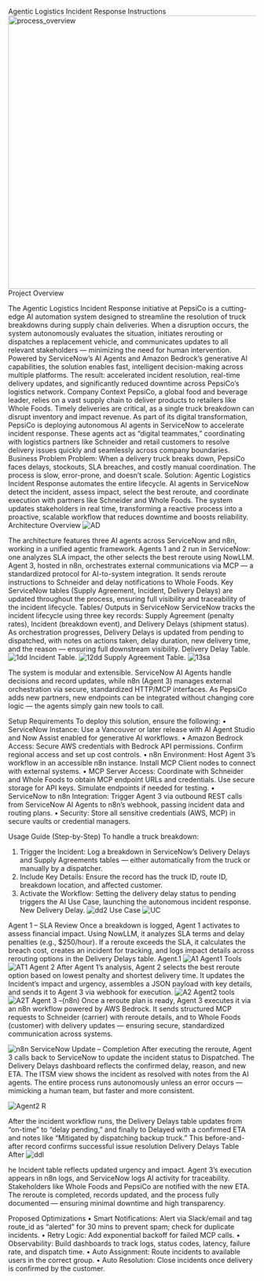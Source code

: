 Agentic Logistics Incident Response Instructions
<img width="1226" height="557" alt="process_overview" src="https://github.com/user-attachments/assets/a6e32fbf-9edc-4950-b5a2-4b93ed524317" />
Project Overview

The Agentic Logistics Incident Response initiative at PepsiCo is a cutting-edge AI automation system designed to streamline the resolution of truck breakdowns during supply chain deliveries. When a disruption occurs, the system autonomously evaluates the situation, initiates rerouting or dispatches a replacement vehicle, and communicates updates to all relevant stakeholders — minimizing the need for human intervention. Powered by ServiceNow’s AI Agents and Amazon Bedrock’s generative AI capabilities, the solution enables fast, intelligent decision-making across multiple platforms. The result: accelerated incident resolution, real-time delivery updates, and significantly reduced downtime across PepsiCo’s logistics network.
Company Context
PepsiCo, a global food and beverage leader, relies on a vast supply chain to deliver products to retailers like Whole Foods. Timely deliveries are critical, as a single truck breakdown can disrupt inventory and impact revenue. As part of its digital transformation, PepsiCo is deploying autonomous AI agents in ServiceNow to accelerate incident response. These agents act as “digital teammates,” coordinating with logistics partners like Schneider and retail customers to resolve delivery issues quickly and seamlessly across company boundaries.
Business Problem
Problem: When a delivery truck breaks down, PepsiCo faces delays, stockouts, SLA breaches, and costly manual coordination. The process is slow, error-prone, and doesn’t scale.
Solution: Agentic Logistics Incident Response automates the entire lifecycle. AI agents in ServiceNow detect the incident, assess impact, select the best reroute, and coordinate execution with partners like Schneider and Whole Foods. The system updates stakeholders in real time, transforming a reactive process into a proactive, scalable workflow that reduces downtime and boosts reliability.
Architecture Overview
![AD](https://github.com/user-attachments/assets/bf45e717-17e8-4776-a326-b4b57254c8cd)

The architecture features three AI agents across ServiceNow and n8n, working in a unified agentic framework. Agents 1 and 2 run in ServiceNow: one analyzes SLA impact, the other selects the best reroute using NowLLM. Agent 3, hosted in n8n, orchestrates external communications via MCP — a standardized protocol for AI-to-system integration. It sends reroute instructions to Schneider and delay notifications to Whole Foods. Key ServiceNow tables (Supply Agreement, Incident, Delivery Delays) are updated throughout the process, ensuring full visibility and traceability of the incident lifecycle.
Tables/ Outputs in ServiceNow
ServiceNow tracks the incident lifecycle using three key records: Supply Agreement (penalty rates), Incident (breakdown event), and Delivery Delays (shipment status). As orchestration progresses, Delivery Delays is updated from pending to dispatched, with notes on actions taken, delay duration, new delivery time, and the reason — ensuring full downstream visibility.
Delivery Delay Table.
![1dd](https://github.com/user-attachments/assets/c03f27a7-6148-4220-9ea2-0a3a58aaae7d)
Incident Table.
![12dd](https://github.com/user-attachments/assets/adbdcd50-cf87-4d25-8e20-42d95e0222a5)
Supply Agreement Table.
![13sa](https://github.com/user-attachments/assets/0aac66be-9318-44b4-be66-bc6f950614b3)

The system is modular and extensible. ServiceNow AI Agents handle decisions and record updates, while n8n (Agent 3) manages external orchestration via secure, standardized HTTP/MCP interfaces. As PepsiCo adds new partners, new endpoints can be integrated without changing core logic — the agents simply gain new tools to call.

Setup Requirements
To deploy this solution, ensure the following:
• 	ServiceNow Instance: Use a Vancouver or later release with AI Agent Studio and Now Assist enabled for generative AI workflows.
• 	Amazon Bedrock Access: Secure AWS credentials with Bedrock API permissions. Confirm regional access and set up cost controls.
• 	n8n Environment: Host Agent 3’s workflow in an accessible n8n instance. Install MCP Client nodes to connect with external systems.
• 	MCP Server Access: Coordinate with Schneider and Whole Foods to obtain MCP endpoint URLs and credentials. Use secure storage for API keys. Simulate endpoints if needed for testing.
• 	ServiceNow to n8n Integration: Trigger Agent 3 via outbound REST calls from ServiceNow AI Agents to n8n’s webhook, passing incident data and routing plans.
• 	Security: Store all sensitive credentials (AWS, MCP) in secure vaults or credential managers.

Usage Guide (Step-by-Step)
To handle a truck breakdown:
1. 	Trigger the Incident: Log a breakdown in ServiceNow’s Delivery Delays and Supply Agreements tables — either automatically from the truck or manually by a dispatcher.
2. 	Include Key Details: Ensure the record has the truck ID, route ID, breakdown location, and affected customer.
3. 	Activate the Workflow: Setting the delivery delay status to pending triggers the AI Use Case, launching the autonomous incident response.
New Delivery Delay.
![dd2](https://github.com/user-attachments/assets/1eecbdac-87a1-4be1-97c2-e18a0714a8a5)
Use Case
![UC](https://github.com/user-attachments/assets/ad42fe18-f778-4055-aa26-faead3b7606a)

Agent 1 – SLA Review
Once a breakdown is logged, Agent 1 activates to assess financial impact. Using NowLLM, it analyzes SLA terms and delay penalties (e.g., $250/hour). If a reroute exceeds the SLA, it calculates the breach cost, creates an incident for tracking, and logs impact details across rerouting options in the Delivery Delays table.
Agent.1
![A1](https://github.com/user-attachments/assets/0bdb6c6e-65d6-442b-8972-424f6ac3f569)
Agent1 Tools
![AT1](https://github.com/user-attachments/assets/040acf9c-83a3-4b12-a14c-b3de00ac31c0)
Agent 2 
After Agent 1’s analysis, Agent 2 selects the best reroute option based on lowest penalty and shortest delivery time. It updates the Incident’s impact and urgency, assembles a JSON payload with key details, and sends it to Agent 3 via webhook for execution.
![A2](https://github.com/user-attachments/assets/b78825d6-eea8-4eb6-a3d8-ed2c25784925)
Agent2 tools
![A2T](https://github.com/user-attachments/assets/d597bf5f-3dbc-48ba-b981-dc75a3c5774a)
Agent 3 –(n8n)
Once a reroute plan is ready, Agent 3 executes it via an n8n workflow powered by AWS Bedrock. It sends structured MCP requests to Schneider (carrier) with reroute details, and to Whole Foods (customer) with delivery updates — ensuring secure, standardized communication across systems.

![n8n](https://github.com/user-attachments/assets/16198cd9-c981-4db7-a92b-fecb7aa27db5)
ServiceNow Update  – Completion
After executing the reroute, Agent 3 calls back to ServiceNow to update the incident status to Dispatched. The Delivery Delays dashboard reflects the confirmed delay, reason, and new ETA. The ITSM view shows the incident as resolved with notes from the AI agents. The entire process runs autonomously unless an error occurs — mimicking a human team, but faster and more consistent.


![Agent2 R](https://github.com/user-attachments/assets/192e4faf-da20-4e1e-b9fe-fb5f06f81461)





After the incident workflow runs, the Delivery Delays table updates from “on-time” to “delay pending,” and finally to Delayed with a confirmed ETA and notes like “Mitigated by dispatching backup truck.” This before-and-after record confirms successful issue resolution
Delivery Delays Table After
![ddl](https://github.com/user-attachments/assets/6fd399f9-85a2-4f3a-b8db-93aa88be8f7f)

he Incident table reflects updated urgency and impact. Agent 3’s execution appears in n8n logs, and ServiceNow logs AI activity for traceability. Stakeholders like Whole Foods and PepsiCo are notified with the new ETA. The reroute is completed, records updated, and the process fully documented — ensuring minimal downtime and high transparency.


Proposed Optimizations
• 	Smart Notifications: Alert via Slack/email and tag route_id as “alerted” for 30 mins to prevent spam; check for duplicate incidents.
• 	Retry Logic: Add exponential backoff for failed MCP calls.
• 	Observability: Build dashboards to track logs, status codes, latency, failure rate, and dispatch time.
• 	Auto Assignment: Route incidents to available users in the correct group.
• 	Auto Resolution: Close incidents once delivery is confirmed by the customer.

